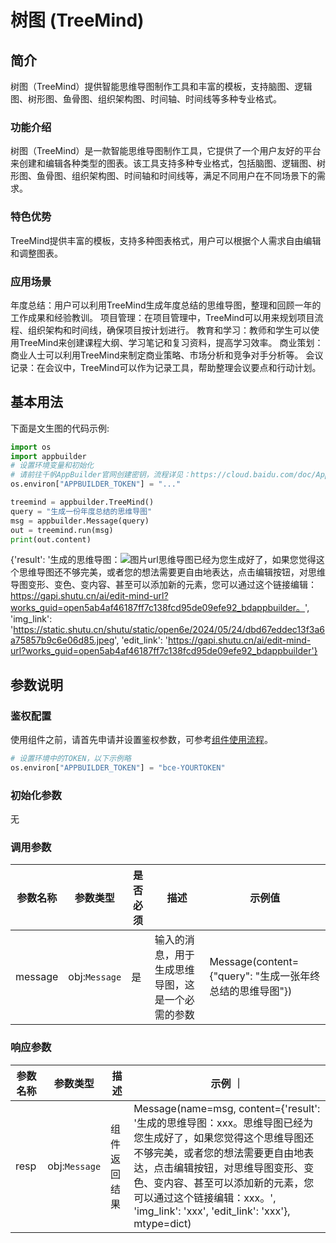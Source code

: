 # 树图 (TreeMind)

## 简介
树图（TreeMind）提供智能思维导图制作工具和丰富的模板，支持脑图、逻辑图、树形图、鱼骨图、组织架构图、时间轴、时间线等多种专业格式。

### 功能介绍   
树图（TreeMind）是一款智能思维导图制作工具，它提供了一个用户友好的平台来创建和编辑各种类型的图表。该工具支持多种专业格式，包括脑图、逻辑图、树形图、鱼骨图、组织架构图、时间轴和时间线等，满足不同用户在不同场景下的需求。

### 特色优势
TreeMind提供丰富的模板，支持多种图表格式，用户可以根据个人需求自由编辑和调整图表。

### 应用场景  
年度总结：用户可以利用TreeMind生成年度总结的思维导图，整理和回顾一年的工作成果和经验教训。
项目管理：在项目管理中，TreeMind可以用来规划项目流程、组织架构和时间线，确保项目按计划进行。
教育和学习：教师和学生可以使用TreeMind来创建课程大纲、学习笔记和复习资料，提高学习效率。
商业策划：商业人士可以利用TreeMind来制定商业策略、市场分析和竞争对手分析等。
会议记录：在会议中，TreeMind可以作为记录工具，帮助整理会议要点和行动计划。

## 基本用法

下面是文生图的代码示例: 

```python
import os
import appbuilder
# 设置环境变量和初始化
# 请前往千帆AppBuilder官网创建密钥，流程详见：https://cloud.baidu.com/doc/AppBuilder/s/Olq6grrt6#1%E3%80%81%E5%88%9B%E5%BB%BA%E5%AF%86%E9%92%A5
os.environ["APPBUILDER_TOKEN"] = "..."

treemind = appbuilder.TreeMind()
query = "生成一份年度总结的思维导图"
msg = appbuilder.Message(query)
out = treemind.run(msg)
print(out.content)
```
{'result': '生成的思维导图：![图片url](https://static.shutu.cn/shutu/static/open6e/2024/05/24/dbd67eddec13f3a6a75857b9c6e06d85.jpeg)思维导图已经为您生成好了，如果您觉得这个思维导图还不够完美，或者您的想法需要更自由地表达，点击编辑按钮，对思维导图变形、变色、变内容、甚至可以添加新的元素，您可以通过这个链接编辑：https://gapi.shutu.cn/ai/edit-mind-url?works_guid=open5ab4af46187ff7c138fcd95de09efe92_bdappbuilder。', 'img_link': 'https://static.shutu.cn/shutu/static/open6e/2024/05/24/dbd67eddec13f3a6a75857b9c6e06d85.jpeg', 'edit_link': 'https://gapi.shutu.cn/ai/edit-mind-url?works_guid=open5ab4af46187ff7c138fcd95de09efe92_bdappbuilder'}


## 参数说明

### 鉴权配置
使用组件之前，请首先申请并设置鉴权参数，可参考[组件使用流程](https://cloud.baidu.com/doc/AppBuilder/s/Olq6grrt6#1%E3%80%81%E5%88%9B%E5%BB%BA%E5%AF%86%E9%92%A5)。
```python
# 设置环境中的TOKEN，以下示例略
os.environ["APPBUILDER_TOKEN"] = "bce-YOURTOKEN"
```

### 初始化参数
无

### 调用参数
| 参数名称    | 参数类型    | 是否必须 | 描述                          | 示例值                                            |
|---------|---------|------|-----------------------------|------------------------------------------------|
| message | obj:`Message`  | 是    | 输入的消息，用于生成思维导图，这是一个必需的参数 | Message(content={"query": "生成一张年终总结的思维导图"}) |

### 响应参数

| 参数名称        |参数类型 | 描述   | 示例 ｜
|-------------|--------|------|------|
| resp | obj:`Message` | 组件返回结果 | Message(name=msg, content={'result': '生成的思维导图：xxx。思维导图已经为您生成好了，如果您觉得这个思维导图还不够完美，或者您的想法需要更自由地表达，点击编辑按钮，对思维导图变形、变色、变内容、甚至可以添加新的元素，您可以通过这个链接编辑：xxx。', 'img_link': 'xxx', 'edit_link': 'xxx'}, mtype=dict)  |